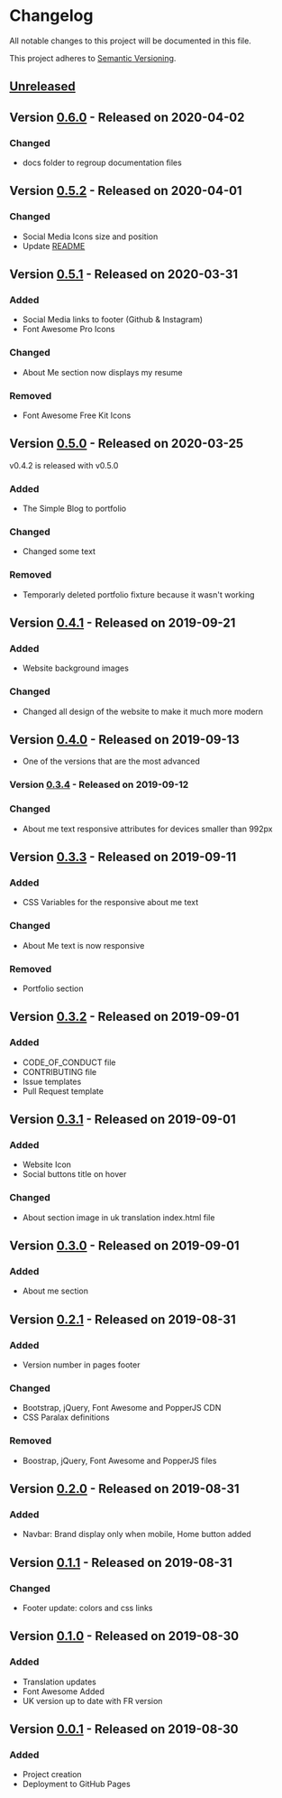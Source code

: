 # Changelog

All notable changes to this project will be documented in this file.

This project adheres to [Semantic Versioning](https://semver.org/spec/v2.0.0.html).

## [Unreleased]

## Version [0.6.0] - Released on 2020-04-02

### Changed

* docs folder to regroup documentation files

## Version [0.5.2] - Released on 2020-04-01

### Changed

* Social Media Icons size and position
* Update [README](https://github.com/qbtl/qbtl.github.io/blob/master/README.md)

## Version [0.5.1] - Released on 2020-03-31

### Added

* Social Media links to footer (Github & Instagram)
* Font Awesome Pro Icons

### Changed

* About Me section now displays my resume

### Removed

* Font Awesome Free Kit Icons

## Version [0.5.0] - Released on 2020-03-25

v0.4.2 is released with v0.5.0

### Added

* The Simple Blog to portfolio

### Changed

* Changed some text

### Removed

* Temporarly deleted portfolio fixture because it wasn't working

## Version [0.4.1] - Released on 2019-09-21

### Added

* Website background images

### Changed

* Changed all design of the website to make it much more modern

## Version [0.4.0] - Released on 2019-09-13

* One of the versions that are the most advanced

### Version [0.3.4] - Released on 2019-09-12

### Changed

* About me text responsive attributes for devices smaller than 992px

## Version [0.3.3] - Released on 2019-09-11

### Added

* CSS Variables for the responsive about me text

### Changed

* About Me text is now responsive

### Removed

* Portfolio section

## Version [0.3.2] - Released on 2019-09-01

### Added

* CODE_OF_CONDUCT file
* CONTRIBUTING file
* Issue templates
* Pull Request template

## Version [0.3.1] - Released on 2019-09-01

### Added

* Website Icon
* Social buttons title on hover

### Changed

* About section image in uk translation index.html file

## Version [0.3.0] - Released on 2019-09-01

### Added

* About me section

## Version [0.2.1] - Released on 2019-08-31

### Added

* Version number in pages footer

### Changed

* Bootstrap, jQuery, Font Awesome and PopperJS CDN
* CSS Paralax definitions

### Removed

* Boostrap, jQuery, Font Awesome and PopperJS files

## Version [0.2.0] - Released on 2019-08-31

### Added

* Navbar: Brand display only when mobile, Home button added

## Version [0.1.1] - Released on 2019-08-31

### Changed

* Footer update: colors and css links

## Version [0.1.0] - Released on 2019-08-30

### Added

* Translation updates
* Font Awesome Added
* UK version up to date with FR version

## Version [0.0.1] - Released on 2019-08-30

### Added

* Project creation
* Deployment to GitHub Pages

[Unreleased]: https://github.com/qbtl/qbtl.github.io/
[0.6.0]: https://github.com/qbtl/qbtl.github.io/releases/tag/v0.6.0
[0.5.2]: https://github.com/qbtl/qbtl.github.io/releases/tag/v0.5.2
[0.5.1]: https://github.com/qbtl/qbtl.github.io/releases/tag/v0.5.1
[0.5.0]: https://github.com/qbtl/qbtl.github.io/releases/tag/v0.5.0
[0.4.1]: https://github.com/qbtl/qbtl.github.io/releases/tag/v0.4.1
[0.4.0]: https://github.com/qbtl/qbtl.github.io/releases/tag/v0.4.0
[0.3.4]: https://github.com/qbtl/qbtl.github.io/releases/tag/v0.3.4
[0.3.3]: https://github.com/qbtl/qbtl.github.io/releases/tag/v0.3.3
[0.3.2]: https://github.com/qbtl/qbtl.github.io/releases/tag/v0.3.2
[0.3.1]: https://github.com/qbtl/qbtl.github.io/releases/tag/v0.3.1
[0.3.0]: https://github.com/qbtl/qbtl.github.io/releases/tag/v0.3.0
[0.2.1]: https://github.com/qbtl/qbtl.github.io/releases/tag/v0.2.1
[0.2.0]: https://github.com/qbtl/qbtl.github.io/releases/tag/v0.2.0
[0.1.1]: https://github.com/qbtl/qbtl.github.io/releases/tag/v0.1.1
[0.1.0]: https://github.com/qbtl/qbtl.github.io/releases/tag/v0.1.0
[0.0.1]: https://github.com/qbtl/qbtl.github.io/releases/tag/v0.0.1
